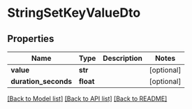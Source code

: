 # StringSetKeyValueDto


## Properties
Name | Type | Description | Notes
------------ | ------------- | ------------- | -------------
**value** | **str** |  | [optional] 
**duration_seconds** | **float** |  | [optional] 

[[Back to Model list]](../README.md#documentation-for-models) [[Back to API list]](../README.md#documentation-for-api-endpoints) [[Back to README]](../README.md)


